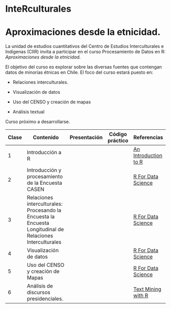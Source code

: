 # InteRculturales

# Aproximaciones desde la etnicidad.

La unidad de estudios cuantitativos del Centro de Estudios Interculturales e Indígenas (CIIR) invita a participar en el curso Procesamiento de Datos en R: *Aproximaciones desde la etnicidad.*

El objetivo del curso es explorar sobre las diversas fuentes que contengan datos de minorías étnicas en Chile. El foco del curso estará puesto en:

-   Relaciones interculturales.

-   Visualización de datos

-   Uso del CENSO y creación de mapas

-   Análisis textual

Curso próximo a desarrollarse.

| Clase | Contenido                                                                                                 | Presentación | Código práctico | Referencias                                                                |
|----------|--------------------------|----------|----------|----------------|
| 1     | Introducción a R                                                                                          |              |                 | [An Introduction to R](https://intro2r.com "An Introduction to R [Libro]") |
| 2     | Introducción y procesamiento de la Encuesta CASEN                                                         |              |                 | [R For Data Science](https://r4ds.had.co.nz/ "R For Data Science")         |
| 3     | Relaciones interculturales: Procesando la Encuesta la Encuesta Longitudinal de Relaciones Interculturales |              |                 | [R For Data Science](https://r4ds.had.co.nz/ "R For Data Science")         |
| 4     | Visualización de datos                                                                                    |              |                 | [R For Data Science](https://r4ds.had.co.nz/ "R For Data Science")         |
| 5     | Uso del CENSO y creación de Mapas                                                                         |              |                 | [R For Data Science](https://r4ds.had.co.nz/ "R For Data Science")         |
| 6     | Análisis de discursos presidenciales.                                                                     |              |                 | [Text Mining with R](https://www.tidytextmining.com/)                      |
